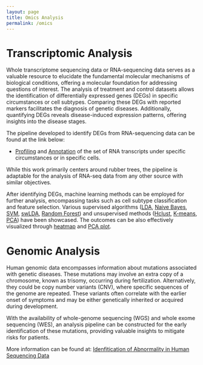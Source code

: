 ```yaml
---
layout: page
title: Omics Analysis
permalink: /omics
---
```



# Transcriptomic Analysis

Whole transcriptome sequencing data or RNA-sequencing data serves as a valuable resource to elucidate the fundamental molecular mechanisms of biological conditions, offering a molecular foundation for addressing questions of interest. The analysis of treatment and control datasets allows the identification of differentially expressed genes (DEGs) in specific circumstances or cell subtypes. Comparing these DEGs with reported markers facilitates the diagnosis of genetic diseases. Additionally, quantifying DEGs reveals disease-induced expression patterns, offering insights into the disease stages.

The pipeline developed to identify DEGs from RNA-sequencing data can be found at the link below: 
- [Profiling](https://iopscience.iop.org/article/10.1088/1755-1315/749/1/012033/pdf) and [Annotation](https://vanngocthuyla.github.io/Data_Analysis/pages/sequencing/Annotation) of the set of RNA transcripts under specific circumstances or in specific cells.

While this work primarily centers around rubber trees, the pipeline is adaptable for the analysis of RNA-seq data from any other source with similar objectives. 

After identifying DEGs, machine learning methods can be employed for further analysis, encompassing tasks such as cell subtype classification and feature selection. Various supervised algorithms ([LDA](https://vanngocthuyla.github.io/Data_Analysis/pages/sequencing/LDA), [Naive Bayes](https://vanngocthuyla.github.io/Data_Analysis/pages/sequencing/Naive_Bayes), [SVM](https://vanngocthuyla.github.io/Data_Analysis/pages/sequencing/SVM), [swLDA](https://vanngocthuyla.github.io/Data_Analysis/pages/sequencing/swLDA), [Random Forest](https://vanngocthuyla.github.io/Data_Analysis/pages/sequencing/RF)) and unsupervised methods ([Hclust](https://vanngocthuyla.github.io/Data_Analysis/pages/sequencing/hclust), [K-means](https://vanngocthuyla.github.io/Data_Analysis/pages/sequencing/kmean), [PCA](https://vanngocthuyla.github.io/Data_Analysis/pages/sequencing/PCA)) have been showcased. The outcomes can be also effectively visualized through [heatmap](https://vanngocthuyla.github.io/Data_Analysis/pages/sequencing/Heatmap) and [PCA plot](https://vanngocthuyla.github.io/Data_Analysis/pages/sequencing/PCA_Plot). 


# Genomic Analysis

Human genomic data encompasses information about mutations associated with genetic diseases. These mutations may involve an extra copy of a chromosome, known as trisomy, occurring during fertilization. Alternatively, they could be copy number variants (CNV), where specific sequences of the genome are repeated. These variants often correlate with the earlier onset of symptoms and may be either genetically inherited or acquired during development.

With the availability of whole-genome sequencing (WGS) and whole exome sequencing (WES), an analysis pipeline can be constructed for the early identification of these mutations, providing valuable insights to mitigate risks for patients.

More information can be found at: [Idenfitication of Abnormality in Human Sequencing Data](https://vanngocthuyla.github.io/Data_Analysis/pages/sequencing/NIPT) 
